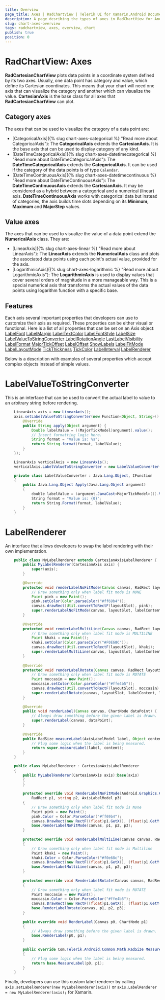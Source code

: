 ```yaml
---
title: Overview
page_title: Axes | RadChartView | Telerik UI for Xamarin.Android Documentation
description: A page desribing the types of axes in RadChartView for Android. This article explains the most important things you need to know about the different axes types.
slug: chart-axes-overview
tags: radchartview, axes, overview, chart
publish: true
position: 0
---
```


# RadChartView: Axes

**RadCartesianChartView** plots data points in a coordinate system defined by its two axes. Usually, one data point has category and value, which define its Cartesian coordinates. This means that your chart will need one axis that can visualize the category and another which can visualize the value. **CartesianAxis** is the base class for all axes that **RadCartesianChartView** can plot.

## Category axes

The axes that can be used to visualize the category of a data point are:

* [CategoricalAxis]({% slug chart-axes-categorical %} "Read more about CategoricalAxis"): The **CategoricalAxis** extends the **CartesianAxis**. It is the base axis that can be used to display category of any kind.
* [DateTimeCategoricalAxis]({% slug chart-axes-datetimecategorical %} "Read more about DateTimeCategoricalAxis"): The **DateTimeCategoricalAxis** extends the **CategoricalAxis**. It can be used if the category of the data points is of type `Calendar`.
* [DateTimeContinuousAxis]({% slug chart-axes-datetimecontinuous %} "Read more about DateTimeContinuousAxis"): The **DateTimeContinuousAxis** extends the **CartesianAxis**. It may be considered as a hybrid between a categorical and a numerical (linear) axis. **DateTimeContinuousAxis** works with categorical data but instead of categories, the axis builds time slots depending on its **Minimum**, **Maximum** and **MajorStep** values.

## Value axes

The axes that can be used to visualize the value of a data point extend the **NumericalAxis** class. They are:

* [LinearAxis]({% slug chart-axes-linear %} "Read more about LinearAxis"): The **LinearAxis** extends the **NumericalAxis** class and plots the associated data points using each point's actual value, provided for the axis.
* [LogarithmicAxis]({% slug chart-axes-logarithmic %} "Read more about LogarithmicAxis"): The **LogarithmicAxis** is used to display values that cover several orders of magnitude in a more manageable way. This is a special numerical axis that transforms the actual values of the data points using logarithm function with a specific base.

## Features

Each axis several important properties that developers can use to customize their axis as required. These properties can be either visual or functional. Here is a list of all properties that can be set on an
Axis object:
<a href="http://docs.telerik.com/devtools/android/AndroidControlsDoc/com/telerik/widget/chart/visualization/common/Axis.html#setLabelFont(android.graphics.Typeface)" target="_blank">LabelFont</a>
<a href="http://docs.telerik.com/devtools/android/AndroidControlsDoc/com/telerik/widget/chart/visualization/common/Axis.html#setLabelMargin(float)" target="_blank">LabelMargin</a>
<a href="http://docs.telerik.com/devtools/android/AndroidControlsDoc/com/telerik/widget/chart/visualization/common/Axis.html#setLabelTextColor(int)" target="_blank">LabelTextColor</a>
<a href="http://docs.telerik.com/devtools/android/AndroidControlsDoc/com/telerik/widget/chart/visualization/common/Axis.html#setLabelFontStyle(int)" target="_blank">LabelFontStyle</a>
<a href="http://docs.telerik.com/devtools/android/AndroidControlsDoc/com/telerik/widget/chart/visualization/common/Axis.html#setLabelSize(float)" target="_blank">LabelSize</a>
<a href="http://docs.telerik.com/devtools/android/AndroidControlsDoc/com/telerik/widget/chart/visualization/common/Axis.html#setLabelValueToStringConverter(com.telerik.android.common.Function)" target="_blank">LabelValueToStringConverter</a>
<a href="http://docs.telerik.com/devtools/android/AndroidControlsDoc/com/telerik/widget/chart/visualization/common/Axis.html#setLabelRotationAngle(float)" target="_blank">LabelRotationAngle</a>
<a href="http://docs.telerik.com/devtools/android/AndroidControlsDoc/com/telerik/widget/chart/visualization/common/Axis.html#setLastLabelVisibility(com.telerik.widget.chart.engine.axes.common.AxisLastLabelVisibility)" target="_blank">LastLabelVisibility</a>
<a href="http://docs.telerik.com/devtools/android/AndroidControlsDoc/com/telerik/widget/chart/visualization/common/CartesianAxis.html#setLabelFormat(java.lang.String)" target="_blank">LabelFormat</a>
<a href="http://docs.telerik.com/devtools/android/AndroidControlsDoc/com/telerik/widget/chart/visualization/common/Axis.html#setMajorTickOffset(int)" target="_blank">MajorTickOffset</a>
<a href="http://docs.telerik.com/devtools/android/AndroidControlsDoc/com/telerik/widget/chart/visualization/common/Axis.html#setLabelOffset(int)" target="_blank">LabelOffset</a>
<a href="http://docs.telerik.com/devtools/android/AndroidControlsDoc/com/telerik/widget/chart/visualization/common/Axis.html#setShowLabels(boolean)" target="_blank">ShowLabels</a>
<a href="http://docs.telerik.com/devtools/android/AndroidControlsDoc/com/telerik/widget/chart/visualization/common/Axis.html#setLabelFitMode(com.telerik.widget.chart.engine.axes.common.AxisLabelFitMode)" target="_blank">LabelFitMode</a>
<a href="http://docs.telerik.com/devtools/android/AndroidControlsDoc/com/telerik/widget/chart/visualization/common/Axis.html#setLabelLayoutMode(com.telerik.widget.chart.engine.axes.AxisLabelLayoutMode)" target="_blank">LabelLayoutMode</a>
<a href="http://docs.telerik.com/devtools/android/AndroidControlsDoc/com/telerik/widget/chart/visualization/common/Axis.html#setTickThickness(float)" target="_blank">TickThickness</a>
<a href="http://docs.telerik.com/devtools/android/AndroidControlsDoc/com/telerik/widget/chart/visualization/common/Axis.html#setTickColor(int)" target="_blank">TickColor</a>
<a href="http://docs.telerik.com/devtools/android/AndroidControlsDoc/com/telerik/widget/chart/visualization/common/Axis.html#setLabelInterval(int)" target="_blank">LabelInterval</a>
<a href="http://docs.telerik.com/devtools/android/AndroidControlsDoc/com/telerik/widget/chart/visualization/common/Axis.html#setLabelRenderer(com.telerik.widget.chart.visualization.common.renderers.ChartLabelRenderer)" target="_blank">LabelRenderer</a>

Below is a description with examples of several properties which accept complex objects instead of simple values.

# LabelValueToStringConverter
This is an interface that can be used to convert the actual label to value to an arbitrary string before rendering.
```Java
	LinearAxis axis = new LinearAxis();
	axis.setLabelValueToStringConverter(new Function<Object, String>() {
		@Override
		public String apply(Object argument) {
			Double labelValue = ((MajorTickModel)argument).value();
			// Insert formatting logic here.
			String format = "Value is: %s";
			return String.format(format, labelValue);
		}
	});
```
```C#
	LinearAxis verticalAxis = new LinearAxis();
    verticalAxis.LabelValueToStringConverter = new LabelValueConverter();

    private class LabelValueConverter : Java.Lang.Object, IFunction
    {
        public Java.Lang.Object Apply(Java.Lang.Object argument)
        {
            double labelValue = (argument.JavaCast<MajorTickModel>()).Value();
            String format = "Value is: {0}";
            return String.Format(format, labelValue);
        }
    }
```

# LabelRenderer
An interface that allows developers to swap the label rendering with their own implementation.
```Java
	public class MyLabelRenderer extends CartesianAxisLabelRenderer {
		public MyLabelRenderer(CartesianAxis axis) {
			super(axis);
		}
		
		@Override
		protected void renderLabelNoFitMode(Canvas canvas, RadRect layoutSlot, String labelContent, AxisLabelModel labelModel) {
			// Draw something only when label fit mode is NONE
			Paint pink = new Paint();
			pink.setColor(Color.parseColor("#ff69b4"));
			canvas.drawRect(Util.convertToRectF(layoutSlot), pink);
			super.renderLabelNoFitMode(canvas, layoutSlot, labelContent, labelModel);
		}
		
		@Override
		protected void renderLabelMultiLine(Canvas canvas, RadRect layoutSlot, String labelContent, AxisLabelModel labelModel) {
			// Draw something only when label fit mode is MULTILINE
			Paint khaki = new Paint();
			khaki.setColor(Color.parseColor("#F0E68C"));
			canvas.drawRect(Util.convertToRectF(layoutSlot), khaki);
			super.renderLabelMultiLine(canvas, layoutSlot, labelContent, labelModel);
		}
		
		@Override
		protected void renderLabelRotate(Canvas canvas, RadRect layoutSlot, String labelContent, AxisLabelModel labelModel) {
			// Draw something only when label fit mode is ROTATE
			Paint moccasin = new Paint();
			moccasin.setColor(Color.parseColor("#ffe4b5"));
			canvas.drawRect(Util.convertToRectF(layoutSlot), moccasin);
			super.renderLabelRotate(canvas, layoutSlot, labelContent, labelModel);
		}
		
		@Override
		public void renderLabel(Canvas canvas, ChartNode dataPoint) {
			// Always draw something before the given label is drawn.
			super.renderLabel(canvas, dataPoint);
		}
		
		@Override
		public RadSize measureLabel(AxisLabelModel label, Object content) {
			// Plug some logic when the label is being measured.
			return super.measureLabel(label, content);
		}
	}
```
```C#
	public class MyLabelRenderer : CartesianAxisLabelRenderer
	{
		public MyLabelRenderer(CartesianAxis axis):base(axis)
		{
		}
	
		protected override void RenderLabelNoFitMode(Android.Graphics.Canvas canvas,
			RadRect p1, string p2, AxisLabelModel p3)
		{
			// Draw something only when label fit mode is None
			Paint pink = new Paint();
			pink.Color = Color.ParseColor("#ff69b4");
			canvas.DrawRect(new RectF((float)p1.GetX(), (float)p1.GetY(), (float)p1.Right, (float)p1.Bottom), pink);
			base.RenderLabelNoFitMode(canvas, p1, p2, p3);
		}
	
		protected override void RenderLabelMultiLine(Canvas canvas, RadRect p1, string p2, AxisLabelModel p3)
		{
			// Draw something only when label fit mode is Multiline
			Paint khaki = new Paint();
			khaki.Color = Color.ParseColor("#f0e68c");
			canvas.DrawRect(new RectF((float)p1.GetX(), (float)p1.GetY(), (float)p1.Right, (float)p1.Bottom), khaki);
			base.RenderLabelMultiLine(canvas, p1, p2, p3);
		}
	
		protected override void RenderLabelRotate(Canvas canvas, RadRect p1, string p2, AxisLabelModel p3)
		{
			// Draw something only when label fit mode is ROTATE
			Paint moccasin = new Paint();
			moccasin.Color = Color.ParseColor("#ffe4b5");
			canvas.DrawRect(new RectF((float)p1.GetX(), (float)p1.GetY(), (float)p1.Right, (float)p1.Bottom), moccasin);
			base.RenderLabelRotate(canvas, p1, p2, p3);
		}
	
		public override void RenderLabel(Canvas p0, ChartNode p1)
		{
			// Always draw something before the given label is drawn.
			base.RenderLabel(p0, p1);
		}
	
		public override Com.Telerik.Android.Common.Math.RadSize MeasureLabel(AxisLabelModel p0, Java.Lang.Object p1)
		{
			// Plug some logic when the label is being measured.
			return base.MeasureLabel(p0, p1);
		}
	}
```

Finally, developers can use this custom label renderer by calling `axis.setLabelRenderer(new MyLabelRenderer(axis))` or `axis.LabelRenderer = new MyLabelRenderer(axis);` for Xamarin.

